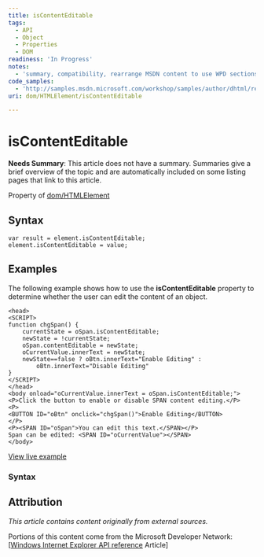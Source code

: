 ```yaml
---
title: isContentEditable
tags:
  - API
  - Object
  - Properties
  - DOM
readiness: 'In Progress'
notes:
  - 'summary, compatibility, rearrange MSDN content to use WPD sections'
code_samples:
  - 'http://samples.msdn.microsoft.com/workshop/samples/author/dhtml/refs/editRegions.htm'
uri: dom/HTMLElement/isContentEditable

---
```

# isContentEditable

**Needs Summary**: This article does not have a summary. Summaries give a brief overview of the topic and are automatically included on some listing pages that link to this article.

<span data-meta="applies_to" data-type="key">Property of <span data-type="value">[dom/HTMLElement](/dom/HTMLElement)</span></span>

## Syntax

``` {.js}
var result = element.isContentEditable;
element.isContentEditable = value;
```

## Examples

The following example shows how to use the **isContentEditable** property to determine whether the user can edit the content of an object.

    <head>
    <SCRIPT>
    function chgSpan() {
        currentState = oSpan.isContentEditable;
        newState = !currentState;
        oSpan.contentEditable = newState;
        oCurrentValue.innerText = newState;
        newState==false ? oBtn.innerText="Enable Editing" :
            oBtn.innerText="Disable Editing"
    }
    </SCRIPT>
    </head>
    <body onload="oCurrentValue.innerText = oSpan.isContentEditable;">
    <P>Click the button to enable or disable SPAN content editing.</P>
    <P>
    <BUTTON ID="oBtn" onclick="chgSpan()">Enable Editing</BUTTON>
    </P>
    <P><SPAN ID="oSpan">You can edit this text.</SPAN></P>
    Span can be edited: <SPAN ID="oCurrentValue"></SPAN>
    </body>

[View live example](http://samples.msdn.microsoft.com/workshop/samples/author/dhtml/refs/editRegions.htm)

### Syntax

## Attribution

*This article contains content originally from external sources.*

Portions of this content come from the Microsoft Developer Network: [[Windows Internet Explorer API reference](http://msdn.microsoft.com/en-us/library/ie/hh828809%28v=vs.85%29.aspx) Article]

